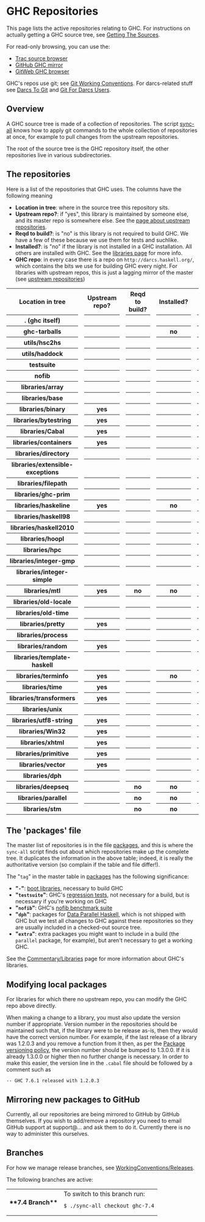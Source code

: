 


# GHC Repositories



This page lists the active repositories relating to GHC. For instructions on actually getting a GHC source tree, see [Getting The Sources](building/getting-the-sources).



For read-only browsing, you can use the:


- [ Trac source browser](http://hackage.haskell.org/trac/ghc/browser)
- [ GitHub GHC mirror](http://github.com/ghc/ghc)
- [ GitWeb GHC browser](http://darcs.haskell.org/cgi-bin/gitweb.cgi)


GHC's repos use git; see [Git Working Conventions](working-conventions/git). For darcs-related stuff see [Darcs To Git](darcs-to-git) and [Git For Darcs Users](git-for-darcs-users).


## Overview



A GHC source tree is made of a collection of repositories. The script [sync-all](building/sync-all) knows how to apply git commands to the whole collection of repositories at once, for example to pull changes from the upstream repositories.



The root of the source tree is the GHC repository itself, the other repositories live in various subdirectories. 


## The repositories



Here is a list of the repositories that GHC uses.  The columns have the following meaning


- **Location in tree**: where in the source tree this repository sits.
- **Upstream repo?**: if "yes", this library is maintained by someone else, 
  and its master repo is somewhere else.  See the [page about upstream repositories](repositories/upstream).
- **Reqd to build?**: is "no" is this library is not required to build GHC. We have a few of these because we use them for tests and suchlike.
- **Installed?**: is "no" if the library is not installed in a GHC installation. All others are installed with GHC. See the [libraries page](commentary/libraries) for more info.
- **GHC repo**: in every case there is a repo on `http://darcs.haskell.org/`, which contains the bits we use for building GHC every night. For libraries with upstream repos, this is just a lagging mirror of the master (see [upstream repositories](repositories/upstream))

<table><tr><th>Location in tree</th>
<td>   </td>
<th> Upstream repo?</th>
<td> </td>
<th>Reqd to build?</th>
<td>   </td>
<th>Installed?</th>
<td> </td>
<th>GHC repo http://darcs.haskell.org/...</th></tr>
<tr><th>. (ghc itself)</th>
<td>                    </td>
<th>     </th>
<td> </td>
<th>     </th>
<td> </td>
<th>     </th>
<td> </td>
<th>ghc.git/</th></tr>
<tr><th>ghc-tarballs</th>
<td>                      </td>
<th>     </th>
<td> </td>
<th>     </th>
<td> </td>
<th> no  </th>
<td> </td>
<th>ghc-tarballs.git/</th></tr>
<tr><th>utils/hsc2hs</th>
<td>                      </td>
<th>     </th>
<td> </td>
<th>     </th>
<td> </td>
<th>     </th>
<td> </td>
<th>utils/hsc2hs.git/</th></tr>
<tr><th>utils/haddock</th>
<td>                     </td>
<th>     </th>
<td> </td>
<th>     </th>
<td> </td>
<th>     </th>
<td> </td>
<th>haddock.git</th></tr>
<tr><th>testsuite</th>
<td>              	       </td>
<th>     </th>
<td> </td>
<th>     </th>
<td> </td>
<th>     </th>
<td> </td>
<th>testsuite.git</th></tr>
<tr><th>nofib</th>
<td>                  	       </td>
<th>     </th>
<td> </td>
<th>     </th>
<td> </td>
<th>     </th>
<td> </td>
<th>nofib.git</th></tr>
<tr><th>libraries/array</th>
<td>                   </td>
<th>     </th>
<td> </td>
<th>     </th>
<td> </td>
<th>     </th>
<td> </td>
<th>packages/array.git/</th></tr>
<tr><th>libraries/base</th>
<td>                    </td>
<th>     </th>
<td> </td>
<th>     </th>
<td> </td>
<th>     </th>
<td> </td>
<th>packages/base.git/</th></tr>
<tr><th>libraries/binary</th>
<td>                  </td>
<th> yes </th>
<td> </td>
<th>     </th>
<td> </td>
<th>     </th>
<td> </td>
<th>packages/.git/</th></tr>
<tr><th>libraries/bytestring</th>
<td>              </td>
<th> yes </th>
<td> </td>
<th>     </th>
<td> </td>
<th>     </th>
<td> </td>
<th>packages/bytestring.git/</th></tr>
<tr><th>libraries/Cabal</th>
<td>                   </td>
<th> yes </th>
<td> </td>
<th>     </th>
<td> </td>
<th>     </th>
<td> </td>
<th>packages/Cabal.git/</th></tr>
<tr><th>libraries/containers</th>
<td>              </td>
<th> yes </th>
<td> </td>
<th>     </th>
<td> </td>
<th>     </th>
<td> </td>
<th>packages/containers.git/</th></tr>
<tr><th>libraries/directory</th>
<td>               </td>
<th>     </th>
<td> </td>
<th>     </th>
<td> </td>
<th>     </th>
<td> </td>
<th>packages/directory.git/</th></tr>
<tr><th>libraries/extensible-exceptions</th>
<td>   </td>
<th>     </th>
<td> </td>
<th>     </th>
<td> </td>
<th>     </th>
<td> </td>
<th>packages/extensible-exceptions.git/</th></tr>
<tr><th>libraries/filepath</th>
<td>                </td>
<th>     </th>
<td> </td>
<th>     </th>
<td> </td>
<th>     </th>
<td> </td>
<th>packages/filepath.git/</th></tr>
<tr><th>libraries/ghc-prim</th>
<td>                </td>
<th>     </th>
<td> </td>
<th>     </th>
<td> </td>
<th>     </th>
<td> </td>
<th>packages/ghc-prim.git/</th></tr>
<tr><th>libraries/haskeline</th>
<td>               </td>
<th> yes </th>
<td> </td>
<th>     </th>
<td> </td>
<th> no  </th>
<td> </td>
<th>packages/haskeline.git/</th></tr>
<tr><th>libraries/haskell98</th>
<td>               </td>
<th>     </th>
<td> </td>
<th>     </th>
<td> </td>
<th>     </th>
<td> </td>
<th>packages/haskell98.git/</th></tr>
<tr><th>libraries/haskell2010</th>
<td>             </td>
<th>     </th>
<td> </td>
<th>     </th>
<td> </td>
<th>     </th>
<td> </td>
<th>packages/haskell2010.git/</th></tr>
<tr><th>libraries/hoopl</th>
<td>                   </td>
<th>     </th>
<td> </td>
<th>     </th>
<td> </td>
<th>     </th>
<td> </td>
<th>packages/hoopl.git/</th></tr>
<tr><th>libraries/hpc</th>
<td>                     </td>
<th>     </th>
<td> </td>
<th>     </th>
<td> </td>
<th>     </th>
<td> </td>
<th>packages/hpc.git/</th></tr>
<tr><th>libraries/integer-gmp</th>
<td>             </td>
<th>     </th>
<td> </td>
<th>     </th>
<td> </td>
<th>     </th>
<td> </td>
<th>packages/integer-gmp.git/</th></tr>
<tr><th>libraries/integer-simple</th>
<td>          </td>
<th>     </th>
<td> </td>
<th>     </th>
<td> </td>
<th>     </th>
<td> </td>
<th>packages/integer-simple.git/</th></tr>
<tr><th>libraries/mtl</th>
<td>                     </td>
<th> yes </th>
<td> </td>
<th> no  </th>
<td> </td>
<th> no  </th>
<td> </td>
<th>packages/mtl.git/</th></tr>
<tr><th>libraries/old-locale</th>
<td>              </td>
<th>     </th>
<td> </td>
<th>     </th>
<td> </td>
<th>     </th>
<td> </td>
<th>packages/old-locale.git/</th></tr>
<tr><th>libraries/old-time</th>
<td>                </td>
<th>     </th>
<td> </td>
<th>     </th>
<td> </td>
<th>     </th>
<td> </td>
<th>packages/old-time.git/</th></tr>
<tr><th>libraries/pretty</th>
<td>                  </td>
<th> yes </th>
<td> </td>
<th>     </th>
<td> </td>
<th>     </th>
<td> </td>
<th>packages/pretty.git/</th></tr>
<tr><th>libraries/process</th>
<td>                 </td>
<th>     </th>
<td> </td>
<th>     </th>
<td> </td>
<th>     </th>
<td> </td>
<th>packages/process.git/</th></tr>
<tr><th>libraries/random</th>
<td>                  </td>
<th> yes </th>
<td> </td>
<th>     </th>
<td> </td>
<th>     </th>
<td> </td>
<th>packages/random.git/</th></tr>
<tr><th>libraries/template-haskell</th>
<td>        </td>
<th>     </th>
<td> </td>
<th>     </th>
<td> </td>
<th>     </th>
<td> </td>
<th>packages/template-haskell.git/</th></tr>
<tr><th>libraries/terminfo</th>
<td>     	       </td>
<th> yes </th>
<td> </td>
<th>     </th>
<td> </td>
<th> no  </th>
<td> </td>
<th>packages/terminfo.git/</th></tr>
<tr><th>libraries/time</th>
<td>         	       </td>
<th> yes </th>
<td> </td>
<th>     </th>
<td> </td>
<th>     </th>
<td> </td>
<th>packages/time.git/</th></tr>
<tr><th>libraries/transformers</th>
<td> 	       </td>
<th> yes </th>
<td> </td>
<th>     </th>
<td> </td>
<th>     </th>
<td> </td>
<th>packages/transformers.git/</th></tr>
<tr><th>libraries/unix</th>
<td>         	       </td>
<th>     </th>
<td> </td>
<th>     </th>
<td> </td>
<th>     </th>
<td> </td>
<th>packages/unix.git/</th></tr>
<tr><th>libraries/utf8-string</th>
<td>  	       </td>
<th> yes </th>
<td> </td>
<th>     </th>
<td> </td>
<th>     </th>
<td> </td>
<th>packages/utf8-string.git/</th></tr>
<tr><th>libraries/Win32</th>
<td>	    	       </td>
<th> yes </th>
<td> </td>
<th>     </th>
<td> </td>
<th>     </th>
<td> </td>
<th>packages/Win32.git/</th></tr>
<tr><th>libraries/xhtml</th>
<td>	    	       </td>
<th> yes </th>
<td> </td>
<th>     </th>
<td> </td>
<th>     </th>
<td> </td>
<th>packages/xhtml.git/</th></tr>
<tr><th>libraries/primitive</th>
<td>       	       </td>
<th> yes </th>
<td> </td>
<th>     </th>
<td> </td>
<th>     </th>
<td> </td>
<th>packages/primitive.git/</th></tr>
<tr><th>libraries/vector</th>
<td>       	       </td>
<th> yes </th>
<td> </td>
<th>     </th>
<td> </td>
<th>     </th>
<td> </td>
<th>packages/vector.git/</th></tr>
<tr><th>libraries/dph</th>
<td>          	       </td>
<th>     </th>
<td> </td>
<th>     </th>
<td> </td>
<th>     </th>
<td> </td>
<th>packages/dph.git/</th></tr>
<tr><th>libraries/deepseq</th>
<td>      	       </td>
<th>     </th>
<td> </td>
<th> no  </th>
<td> </td>
<th> no </th>
<td> </td>
<th>packages/deepseq.git/</th></tr>
<tr><th>libraries/parallel</th>
<td>     	       </td>
<th>     </th>
<td> </td>
<th> no  </th>
<td> </td>
<th> no  </th>
<td> </td>
<th>packages/parallel.git/</th></tr>
<tr><th>libraries/stm</th>
<td>          	       </td>
<th>     </th>
<td> </td>
<th> no  </th>
<td> </td>
<th> no  </th>
<td> </td>
<th>packages/stm.git/</th></tr></table>


## The 'packages' file



The master list of repositories is in the file [packages](/trac/ghc/browser/ghc/packages), and this is where the `sync-all` script finds out about which repositories make up the complete tree.  It duplicates the information in the above table; indeed, it is really the authoritative version (so complain if the table and file differ!).



The "`tag`" in the master table in [packages](/trac/ghc/browser/ghc/packages) has the following significance:


- **"`-`"**: [boot libraries](commentary/libraries), necessary to build GHC
- **"`testsuite`"**: GHC's [regression tests](building/running-tests), not necessary for a build, but is necessary if you're working on GHC
- **"`nofib`"**: GHC's [nofib benchmark suite](building/running-no-fib)
- **"`dph`"**: packages for [Data Parallel Haskell](data-parallel), which is not shipped with GHC but we test all changes to GHC against these repositories so they are usually included in a checked-out source tree.
- **"`extra`"**: extra packages you might want to include in a build (the `parallel` package, for example), but aren't necessary to get a working GHC.


See the [Commentary/Libraries](commentary/libraries) page for more information about GHC's libraries.


## Modifying local packages



For libraries for which there no upstream repo, you can modify the GHC repo above directly.



When making a change to a library, you must also update the version
number if appropriate. Version number in the repositories should be
maintained such that, if the library were to be release as-is, then
they would have the correct version number. For example, if the last
release of a library was 1.2.0.3 and you remove a function from it
then, as per the
[
Package versioning policy](http://www.haskell.org/haskellwiki/Package_versioning_policy),
the version number should be bumped to 1.3.0.0. If it is already
1.3.0.0 or higher then no further change is necessary. In order to
make this easier, the version line in the `.cabal` file should be
followed by a comment such as


```wiki
-- GHC 7.6.1 released with 1.2.0.3
```

## Mirroring new packages to GitHub



Currently, all our repositories are being mirrored to GitHub by GitHub themselves. If you wish to add/remove a repository you need to email GitHub support at support@… and ask them to do it. Currently there is no way to administer this ourselves.


## Branches



For how we manage release branches, see [WorkingConventions/Releases](working-conventions/releases).



The following branches are active:


<table><tr><th>**7.4 Branch**</th>
<td>
To switch to this branch run:

```wiki
$ ./sync-all checkout ghc-7.4
```

</td></tr></table>


